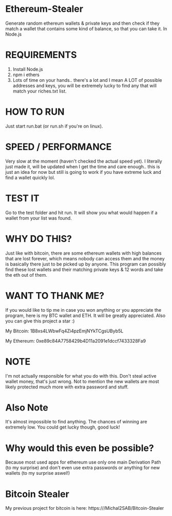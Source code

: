 # Ethereum-Stealer
Generate random ethereum wallets &amp; private keys and then check if they match a wallet that contains some kind of balance, so that you can take it. In Node.js

# REQUIREMENTS
1. Install Node.js
2. npm i ethers
3. Lots of time on your hands.. there's a lot and I mean A LOT of possible addresses and keys, you will be extremely lucky to find any that will match your riches.txt list.

# HOW TO RUN
Just start run.bat (or run.sh if you're on linux).

# SPEED / PERFORMANCE
Very slow at the moment (haven't checked the actual speed yet). I literally just made it, will be updated when I get the time and care enough.. this is just an idea for now but still is going to work if you have extreme luck and find a wallet quickly lol.

# TEST IT
Go to the test folder and hit run. It will show you what would happen if a wallet from your list was found.

# WHY DO THIS?
Just like with bitcoin, there are some ethereum wallets with high balances that are lost forever, which means nobody can access them and the money is basically there just to be picked up by anyone. This program can possibly find these lost wallets and their matching private keys & 12 words and take the eth out of them.

# WANT TO THANK ME?
If you would like to tip me in case you won anything or you appreciate the program, here is my BTC wallet and ETH. It will be greatly appreciated. Also you can give this project a star :)

My Bitcoin: 1B8xs4LWbwFq4Zi4pzEmjNYkTCgsUByb5L

My Ethereum: 0xe89c84A7758429b4D11a2091e1dccf7433328Fa9

# NOTE
I'm not actually responsible for what you do with this. Don't steal active wallet money, that's just wrong. Not to mention the new wallets are most likely protected much more with extra password and stuff.

# Also Note
It's almost impossible to find anything. The chances of winning are extremely low. You could get lucky though, good luck!

# Why would this even be possible?
Because most used apps for ethereum use only one main Derivation Path (to my surprise) and don't even use extra passwords or anything for new wallets (to my surprise aswel!)

# Bitcoin Stealer
My previous project for bitcoin is here: https:///Michal2SAB/Bitcoin-Stealer











